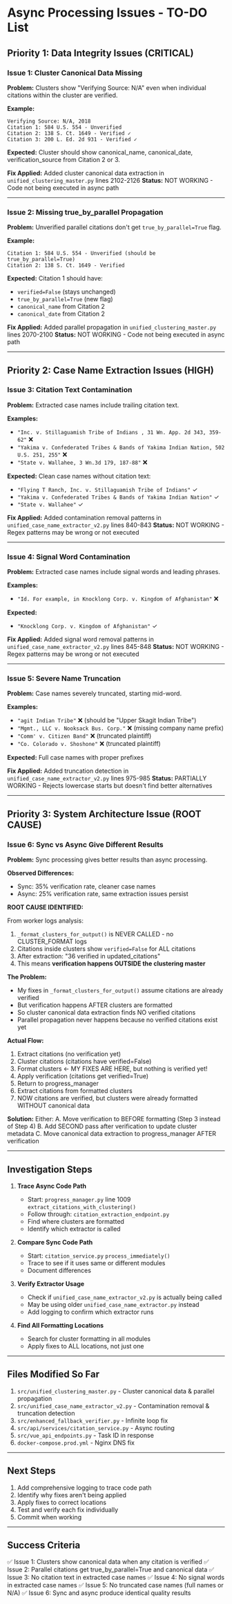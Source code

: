 # Async Processing Issues - TO-DO List

## Priority 1: Data Integrity Issues (CRITICAL)

### Issue 1: Cluster Canonical Data Missing
**Problem:** Clusters show "Verifying Source: N/A" even when individual citations within the cluster are verified.

**Example:**
```
Verifying Source: N/A, 2018
Citation 1: 584 U.S. 554 - Unverified
Citation 2: 138 S. Ct. 1649 - Verified ✓
Citation 3: 200 L. Ed. 2d 931 - Verified ✓
```

**Expected:** Cluster should show canonical_name, canonical_date, verification_source from Citation 2 or 3.

**Fix Applied:** Added cluster canonical data extraction in `unified_clustering_master.py` lines 2102-2126
**Status:** NOT WORKING - Code not being executed in async path

---

### Issue 2: Missing true_by_parallel Propagation
**Problem:** Unverified parallel citations don't get `true_by_parallel=True` flag.

**Example:**
```
Citation 1: 584 U.S. 554 - Unverified (should be true_by_parallel=True)
Citation 2: 138 S. Ct. 1649 - Verified
```

**Expected:** Citation 1 should have:
- `verified=False` (stays unchanged)
- `true_by_parallel=True` (new flag)
- `canonical_name` from Citation 2
- `canonical_date` from Citation 2

**Fix Applied:** Added parallel propagation in `unified_clustering_master.py` lines 2070-2100
**Status:** NOT WORKING - Code not being executed in async path

---

## Priority 2: Case Name Extraction Issues (HIGH)

### Issue 3: Citation Text Contamination
**Problem:** Extracted case names include trailing citation text.

**Examples:**
- `"Inc. v. Stillaguamish Tribe of Indians , 31 Wn. App. 2d 343, 359-62"` ❌
- `"Yakima v. Confederated Tribes & Bands of Yakima Indian Nation, 502 U.S. 251, 255"` ❌
- `"State v. Wallahee, 3 Wn.3d 179, 187-88"` ❌

**Expected:** Clean case names without citation text:
- `"Flying T Ranch, Inc. v. Stillaguamish Tribe of Indians"` ✓
- `"Yakima v. Confederated Tribes & Bands of Yakima Indian Nation"` ✓
- `"State v. Wallahee"` ✓

**Fix Applied:** Added contamination removal patterns in `unified_case_name_extractor_v2.py` lines 840-843
**Status:** NOT WORKING - Regex patterns may be wrong or not executed

---

### Issue 4: Signal Word Contamination
**Problem:** Extracted case names include signal words and leading phrases.

**Examples:**
- `"Id. For example, in Knocklong Corp. v. Kingdom of Afghanistan"` ❌

**Expected:**
- `"Knocklong Corp. v. Kingdom of Afghanistan"` ✓

**Fix Applied:** Added signal word removal patterns in `unified_case_name_extractor_v2.py` lines 845-848
**Status:** NOT WORKING - Regex patterns may be wrong or not executed

---

### Issue 5: Severe Name Truncation
**Problem:** Case names severely truncated, starting mid-word.

**Examples:**
- `"agit Indian Tribe"` ❌ (should be "Upper Skagit Indian Tribe")
- `"Mgmt., LLC v. Nooksack Bus. Corp."` ❌ (missing company name prefix)
- `"Comm' v. Citizen Band"` ❌ (truncated plaintiff)
- `"Co. Colorado v. Shoshone"` ❌ (truncated plaintiff)

**Expected:** Full case names with proper prefixes

**Fix Applied:** Added truncation detection in `unified_case_name_extractor_v2.py` lines 975-985
**Status:** PARTIALLY WORKING - Rejects lowercase starts but doesn't find better alternatives

---

## Priority 3: System Architecture Issue (ROOT CAUSE)

### Issue 6: Sync vs Async Give Different Results
**Problem:** Sync processing gives better results than async processing.

**Observed Differences:**
- Sync: 35% verification rate, cleaner case names
- Async: 25% verification rate, same extraction issues persist

**ROOT CAUSE IDENTIFIED:**

From worker logs analysis:
1. `_format_clusters_for_output()` is NEVER CALLED - no CLUSTER_FORMAT logs
2. Citations inside clusters show `verified=False` for ALL citations
3. After extraction: "36 verified in updated_citations"
4. This means **verification happens OUTSIDE the clustering master**

**The Problem:**
- My fixes in `_format_clusters_for_output()` assume citations are already verified
- But verification happens AFTER clusters are formatted
- So cluster canonical data extraction finds NO verified citations
- Parallel propagation never happens because no verified citations exist yet

**Actual Flow:**
1. Extract citations (no verification yet)
2. Cluster citations (citations have verified=False)
3. Format clusters ← MY FIXES ARE HERE, but nothing is verified yet!
4. Apply verification (citations get verified=True)
5. Return to progress_manager
6. Extract citations from formatted clusters
7. NOW citations are verified, but clusters were already formatted WITHOUT canonical data

**Solution:**
Either:
A. Move verification to BEFORE formatting (Step 3 instead of Step 4)
B. Add SECOND pass after verification to update cluster metadata
C. Move canonical data extraction to progress_manager AFTER verification

---

## Investigation Steps

1. **Trace Async Code Path**
   - Start: `progress_manager.py` line 1009 `extract_citations_with_clustering()`
   - Follow through: `citation_extraction_endpoint.py`
   - Find where clusters are formatted
   - Identify which extractor is called

2. **Compare Sync Code Path**
   - Start: `citation_service.py` `process_immediately()`
   - Trace to see if it uses same or different modules
   - Document differences

3. **Verify Extractor Usage**
   - Check if `unified_case_name_extractor_v2.py` is actually being called
   - May be using older `unified_case_name_extractor.py` instead
   - Add logging to confirm which extractor runs

4. **Find All Formatting Locations**
   - Search for cluster formatting in all modules
   - Apply fixes to ALL locations, not just one

---

## Files Modified So Far

1. `src/unified_clustering_master.py` - Cluster canonical data & parallel propagation
2. `src/unified_case_name_extractor_v2.py` - Contamination removal & truncation detection
3. `src/enhanced_fallback_verifier.py` - Infinite loop fix
4. `src/api/services/citation_service.py` - Async routing
5. `src/vue_api_endpoints.py` - Task ID in response
6. `docker-compose.prod.yml` - Nginx DNS fix

---

## Next Steps

1. Add comprehensive logging to trace code path
2. Identify why fixes aren't being applied
3. Apply fixes to correct locations
4. Test and verify each fix individually
5. Commit when working

---

## Success Criteria

✅ Issue 1: Clusters show canonical data when any citation is verified
✅ Issue 2: Parallel citations get true_by_parallel=True and canonical data
✅ Issue 3: No citation text in extracted case names
✅ Issue 4: No signal words in extracted case names
✅ Issue 5: No truncated case names (full names or N/A)
✅ Issue 6: Sync and async produce identical quality results
